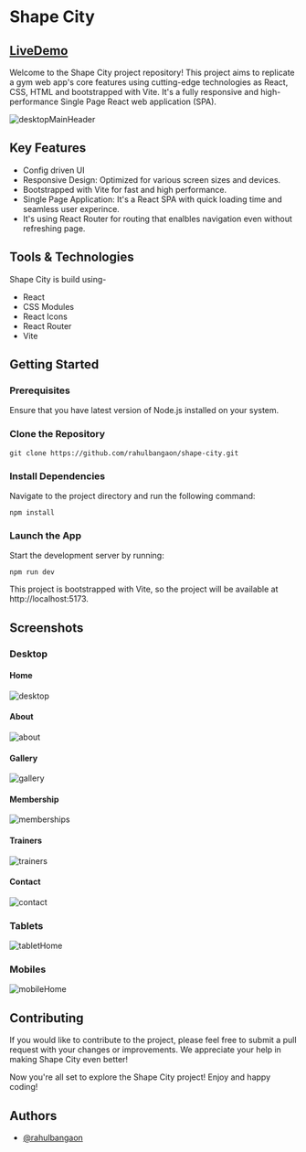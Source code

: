 
# Shape City

## [LiveDemo](https://shapecity.netlify.app)

Welcome to the Shape City project repository! This project aims to replicate a gym web app's core features using cutting-edge technologies as React, CSS, HTML and bootstrapped with Vite. 
It's a fully responsive and high-performance Single Page React web application (SPA).

![desktopMainHeader](https://github.com/rahulbangaon/shape-city/assets/59789121/c351d779-3e12-4cfa-9110-89b3204945e2)

 
## Key Features
- Config driven UI
- Responsive Design: Optimized for various screen sizes and devices.
- Bootstrapped with Vite for fast and high performance.
- Single Page Application: It's a React SPA with quick loading time and seamless user experince.
- It's using React Router for routing that enalbles navigation even without refreshing page.



## Tools & Technologies

Shape City is build using-

- React
- CSS Modules
- React Icons
- React Router
- Vite
## Getting Started

### Prerequisites
Ensure that you have latest version of Node.js installed on your system.

### Clone the Repository
```
git clone https://github.com/rahulbangaon/shape-city.git
```

### Install Dependencies
Navigate to the project directory and run the following command:
```
npm install
```

### Launch the App
Start the development server by running:
```
npm run dev
```
This project is bootstrapped with Vite, so the project will be available at http://localhost:5173.

## Screenshots

### Desktop
#### Home
 ![desktop](https://github.com/rahulbangaon/shape-city/assets/59789121/67129060-1d13-4180-b5e1-edfa4013d26a)
#### About
![about](https://github.com/rahulbangaon/shape-city/assets/59789121/11be0c3c-f906-4c19-8b03-d78db8c3cc0f)
 #### Gallery
![gallery](https://github.com/rahulbangaon/shape-city/assets/59789121/631322d3-ac8e-4813-8129-aeccb8268fbe)
#### Membership
![memberships](https://github.com/rahulbangaon/shape-city/assets/59789121/2ed5847d-efe8-4f04-92d7-88fab3787f12)
#### Trainers
![trainers](https://github.com/rahulbangaon/shape-city/assets/59789121/4f9415de-f284-4eec-8df1-8ada7c73cda7)
#### Contact
![contact](https://github.com/rahulbangaon/shape-city/assets/59789121/70ccafa6-2f06-4c1a-b4bf-51d7801f16d8)

### Tablets
![tabletHome](https://github.com/rahulbangaon/shape-city/assets/59789121/bc29a728-2c41-424f-9acf-19172434057b)

### Mobiles
![mobileHome](https://github.com/rahulbangaon/shape-city/assets/59789121/924bb5f9-6727-472e-9ded-68bcb61471e6)

## Contributing
If you would like to contribute to the project, please feel free to submit a pull request with your changes or improvements. We appreciate your help in making Shape City even better!

Now you're all set to explore the Shape City project! Enjoy and happy coding!

## Authors

- [@rahulbangaon](https://www.github.com/rahulbangaon)

